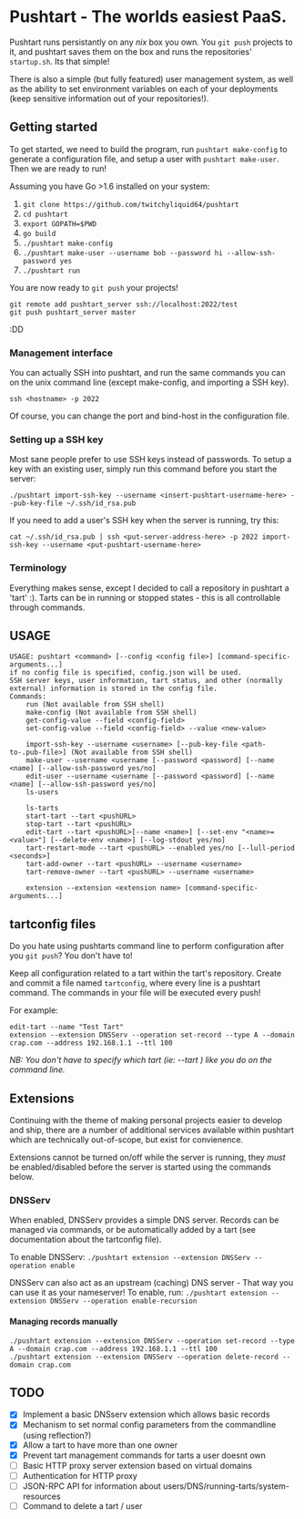 
Pushtart - The worlds easiest PaaS.
=======================================

Pushtart runs persistantly on any _nix_ box you own. You `git push` projects to it, and pushtart saves them on the box and runs the repositories' `startup.sh`. Its that simple!

There is also a simple (but fully featured) user management system, as well as the ability to set environment variables on each of your deployments (keep sensitive information out of your repositories!).

## Getting started

To get started, we need to build the program, run `pushtart make-config` to generate a configuration file, and setup a user with `pushtart make-user`. Then we are ready to run!

Assuming you have Go >1.6 installed on your system:

1. `git clone https://github.com/twitchyliquid64/pushtart`
2. `cd pushtart`
3. `export GOPATH=$PWD`
4. `go build`
5. `./pushtart make-config`
6. `./pushtart make-user --username bob --password hi --allow-ssh-password yes`
7. `./pushtart run`

You are now ready to `git push` your projects!

```
git remote add pushtart_server ssh://localhost:2022/test
git push pushtart_server master
```
:DD

### Management interface

You can actually SSH into pushtart, and run the same commands you can on the unix command line (except make-config, and importing a SSH key).

`ssh <hostname> -p 2022`

Of course, you can change the port and bind-host in the configuration file.

### Setting up a SSH key

Most sane people prefer to use SSH keys instead of passwords. To setup a key with an existing user, simply run this command before you start the server:

`./pushtart import-ssh-key --username <insert-pushtart-username-here> --pub-key-file ~/.ssh/id_rsa.pub `

If you need to add a user's SSH key when the server is running, try this:

`cat ~/.ssh/id_rsa.pub | ssh <put-server-address-here> -p 2022 import-ssh-key --username <put-pushtart-username-here>`

### Terminology

Everything makes sense, except I decided to call a repository in pushtart a 'tart' :). Tarts can be in running or stopped states - this is all controllable through commands.

## USAGE

```
USAGE: pushtart <command> [--config <config file>] [command-specific-arguments...]
if no config file is specified, config.json will be used.
SSH server keys, user information, tart status, and other (normally external) information is stored in the config file.
Commands:
	run (Not available from SSH shell)
	make-config (Not available from SSH shell)
	get-config-value --field <config-field>
	set-config-value --field <config-field> --value <new-value>

	import-ssh-key --username <username> [--pub-key-file <path-to-.pub-file>] (Not available from SSH shell)
	make-user --username <username [--password <password] [--name <name] [--allow-ssh-password yes/no]
	edit-user --username <username [--password <password] [--name <name] [--allow-ssh-password yes/no]
	ls-users

	ls-tarts
	start-tart --tart <pushURL>
	stop-tart --tart <pushURL>
	edit-tart --tart <pushURL>[--name <name>] [--set-env "<name>=<value>"] [--delete-env <name>] [--log-stdout yes/no]
	tart-restart-mode --tart <pushURL> --enabled yes/no [--lull-period <seconds>]
	tart-add-owner --tart <pushURL> --username <username>
	tart-remove-owner --tart <pushURL> --username <username>

	extension --extension <extension name> [command-specific-arguments...]
```


## tartconfig files

Do you hate using pushtarts command line to perform configuration after you `git push`? You don't have to!

Keep all  configuration related to a tart within the tart's repository. Create and commit a file named `tartconfig`, where every line is a pushtart command. The commands in your file will be executed every push!


For example:

```
edit-tart --name "Test Tart"
extension --extension DNSServ --operation set-record --type A --domain crap.com --address 192.168.1.1 --ttl 100
```

_NB: You don't have to specify which tart (ie: --tart <pushURL>) like you do on the command line._

## Extensions

Continuing with the theme of making personal projects easier to develop and ship, there are a number of additional services available within pushtart which are technically out-of-scope, but exist for convienence.

Extensions cannot be turned on/off while the server is running, they _must_ be enabled/disabled before the server is started using the commands below.

### DNSServ

When enabled, DNSServ provides a simple DNS server. Records can be managed via commands, or be automatically added by a tart (see documentation about the tartconfig file).

To enable DNSServ: `./pushtart extension --extension DNSServ --operation enable`

DNSServ can also act as an upstream (caching) DNS server - That way you can use it as your nameserver! To enable, run: `./pushtart extension --extension DNSServ --operation enable-recursion`

#### Managing records manually

```
./pushtart extension --extension DNSServ --operation set-record --type A --domain crap.com --address 192.168.1.1 --ttl 100
./pushtart extension --extension DNSServ --operation delete-record --domain crap.com
```


## TODO

 - [x] Implement a basic DNSserv extension which allows basic records
 - [x] Mechanism to set normal config parameters from the commandline (using reflection?)
 - [x] Allow a tart to have more than one owner
 - [x] Prevent tart management commands for tarts a user doesnt own
 - [ ] Basic HTTP proxy server extension based on virtual domains
 - [ ] Authentication for HTTP proxy
 - [ ] JSON-RPC API for information about users/DNS/running-tarts/system-resources
 - [ ] Command to delete a tart / user
